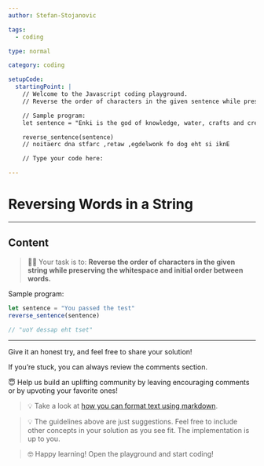 ```yaml
---
author: Stefan-Stojanovic

tags:
  - coding

type: normal

category: coding

setupCode:
  startingPoint: |
    // Welcome to the Javascript coding playground.
    // Reverse the order of characters in the given sentence while preserving the whitespace and initial order between words.

    // Sample program:
    let sentence = "Enki is the god of knowledge, water, crafts and creation"

    reverse_sentence(sentence)
    // noitaerc dna stfarc ,retaw ,egdelwonk fo dog eht si iknE

    // Type your code here:

---
```


# Reversing Words in a String

---

## Content

> 👩‍💻 Your task is to: **Reverse the order of characters in the given string while preserving the whitespace and initial order between words.**

Sample program:
```javascript
let sentence = "You passed the test"
reverse_sentence(sentence)

// "uoY dessap eht tset"
```

---

Give it an honest try, and feel free to share your solution!

If you’re stuck, you can always review the comments section.

😇 Help us build an uplifting community by leaving encouraging comments or by upvoting your favorite ones!

> 💡 Take a look at [how you can format text using markdown](https://www.enki.com/glossary/general/markdown-formatting).

> 💡 The guidelines above are just suggestions. Feel free to include other concepts in your solution as you see fit. The implementation is up to you.

> 🤓 Happy learning! Open the playground and start coding!
